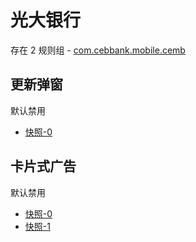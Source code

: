 # 光大银行

存在 2 规则组 - [com.cebbank.mobile.cemb](/src/apps/com.cebbank.mobile.cemb.ts)

## 更新弹窗

默认禁用

- [快照-0](https://i.gkd.li/import/12727241)

## 卡片式广告

默认禁用

- [快照-0](https://i.gkd.li/import/12727248)
- [快照-1](https://i.gkd.li/import/13471080)
